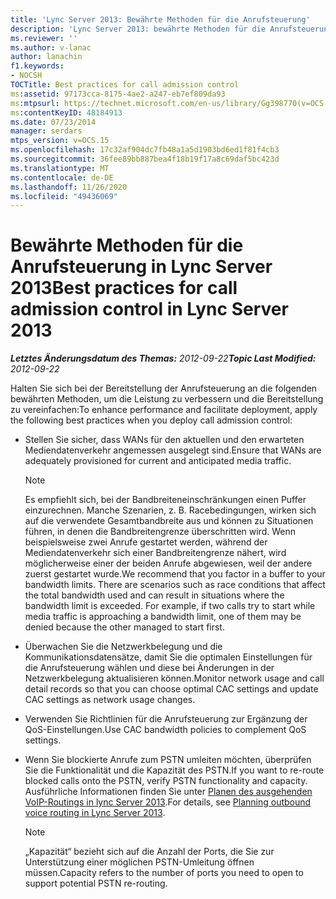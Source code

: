 ```yaml
---
title: 'Lync Server 2013: Bewährte Methoden für die Anrufsteuerung'
description: 'Lync Server 2013: bewährte Methoden für die Anrufsteuerung.'
ms.reviewer: ''
ms.author: v-lanac
author: lanachin
f1.keywords:
- NOCSH
TOCTitle: Best practices for call admission control
ms:assetid: 97173cca-8175-4ae2-a247-eb7ef809da93
ms:mtpsurl: https://technet.microsoft.com/en-us/library/Gg398770(v=OCS.15)
ms:contentKeyID: 48184913
ms.date: 07/23/2014
manager: serdars
mtps_version: v=OCS.15
ms.openlocfilehash: 17c32af904dc7fb48a1a5d1903bd6ed1f81f4cb3
ms.sourcegitcommit: 36fee89bb887bea4f18b19f17a8c69daf5bc423d
ms.translationtype: MT
ms.contentlocale: de-DE
ms.lasthandoff: 11/26/2020
ms.locfileid: "49436069"
---
```

# <a name="best-practices-for-call-admission-control-in-lync-server-2013"></a><span data-ttu-id="ca462-103">Bewährte Methoden für die Anrufsteuerung in Lync Server 2013</span><span class="sxs-lookup"><span data-stu-id="ca462-103">Best practices for call admission control in Lync Server 2013</span></span>

<div data-xmlns="http://www.w3.org/1999/xhtml">

<div class="topic" data-xmlns="http://www.w3.org/1999/xhtml" data-msxsl="urn:schemas-microsoft-com:xslt" data-cs="https://msdn.microsoft.com/">

<div data-asp="https://msdn2.microsoft.com/asp">



</div>

<div id="mainSection">

<div id="mainBody"><span data-ttu-id="ca462-104">

<span> </span></span><span class="sxs-lookup"><span data-stu-id="ca462-104">

<span> </span></span></span>

<span data-ttu-id="ca462-105">_**Letztes Änderungsdatum des Themas:** 2012-09-22_</span><span class="sxs-lookup"><span data-stu-id="ca462-105">_**Topic Last Modified:** 2012-09-22_</span></span>

<span data-ttu-id="ca462-106">Halten Sie sich bei der Bereitstellung der Anrufsteuerung an die folgenden bewährten Methoden, um die Leistung zu verbessern und die Bereitstellung zu vereinfachen:</span><span class="sxs-lookup"><span data-stu-id="ca462-106">To enhance performance and facilitate deployment, apply the following best practices when you deploy call admission control:</span></span>

  - <span data-ttu-id="ca462-107">Stellen Sie sicher, dass WANs für den aktuellen und den erwarteten Mediendatenverkehr angemessen ausgelegt sind.</span><span class="sxs-lookup"><span data-stu-id="ca462-107">Ensure that WANs are adequately provisioned for current and anticipated media traffic.</span></span>
    
    <div>
    

    > [!NOTE]  
    > <span data-ttu-id="ca462-p101">Es empfiehlt sich, bei der Bandbreiteneinschränkungen einen Puffer einzurechnen. Manche Szenarien, z. B. Racebedingungen, wirken sich auf die verwendete Gesamtbandbreite aus und können zu Situationen führen, in denen die Bandbreitengrenze überschritten wird. Wenn beispielsweise zwei Anrufe gestartet werden, während der Mediendatenverkehr sich einer Bandbreitengrenze nähert, wird möglicherweise einer der beiden Anrufe abgewiesen, weil der andere zuerst gestartet wurde.</span><span class="sxs-lookup"><span data-stu-id="ca462-p101">We recommend that you factor in a buffer to your bandwidth limits. There are scenarios such as race conditions that affect the total bandwidth used and can result in situations where the bandwidth limit is exceeded. For example, if two calls try to start while media traffic is approaching a bandwidth limit, one of them may be denied because the other managed to start first.</span></span>

    
    </div>

  - <span data-ttu-id="ca462-111">Überwachen Sie die Netzwerkbelegung und die Kommunikationsdatensätze, damit Sie die optimalen Einstellungen für die Anrufsteuerung wählen und diese bei Änderungen in der Netzwerkbelegung aktualisieren können.</span><span class="sxs-lookup"><span data-stu-id="ca462-111">Monitor network usage and call detail records so that you can choose optimal CAC settings and update CAC settings as network usage changes.</span></span>

  - <span data-ttu-id="ca462-112">Verwenden Sie Richtlinien für die Anrufsteuerung zur Ergänzung der QoS-Einstellungen.</span><span class="sxs-lookup"><span data-stu-id="ca462-112">Use CAC bandwidth policies to complement QoS settings.</span></span>

  - <span data-ttu-id="ca462-113">Wenn Sie blockierte Anrufe zum PSTN umleiten möchten, überprüfen Sie die Funktionalität und die Kapazität des PSTN.</span><span class="sxs-lookup"><span data-stu-id="ca462-113">If you want to re-route blocked calls onto the PSTN, verify PSTN functionality and capacity.</span></span> <span data-ttu-id="ca462-114">Ausführliche Informationen finden Sie unter [Planen des ausgehenden VoIP-Routings in lync Server 2013](lync-server-2013-planning-outbound-voice-routing.md).</span><span class="sxs-lookup"><span data-stu-id="ca462-114">For details, see [Planning outbound voice routing in Lync Server 2013](lync-server-2013-planning-outbound-voice-routing.md).</span></span>
    
    <div>
    

    > [!NOTE]  
    > <span data-ttu-id="ca462-115">„Kapazität“ bezieht sich auf die Anzahl der Ports, die Sie zur Unterstützung einer möglichen PSTN-Umleitung öffnen müssen.</span><span class="sxs-lookup"><span data-stu-id="ca462-115">Capacity refers to the number of ports you need to open to support potential PSTN re-routing.</span></span>

    
    <span data-ttu-id="ca462-116"></div>

</div>

<span> </span>

</div>

</div>

</span><span class="sxs-lookup"><span data-stu-id="ca462-116"></div>

</div>

<span> </span>

</div>

</div>

</span></span></div>

